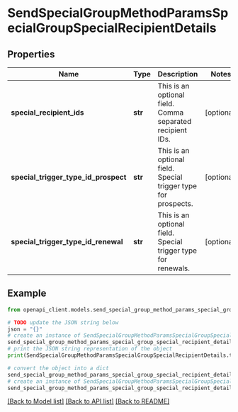 # SendSpecialGroupMethodParamsSpecialGroupSpecialRecipientDetails


## Properties

Name | Type | Description | Notes
------------ | ------------- | ------------- | -------------
**special_recipient_ids** | **str** | This is an optional field. Comma separated recipient IDs. | [optional] 
**special_trigger_type_id_prospect** | **str** | This is an optional field. Special trigger type for prospects. | [optional] 
**special_trigger_type_id_renewal** | **str** | This is an optional field. Special trigger type for renewals. | [optional] 

## Example

```python
from openapi_client.models.send_special_group_method_params_special_group_special_recipient_details import SendSpecialGroupMethodParamsSpecialGroupSpecialRecipientDetails

# TODO update the JSON string below
json = "{}"
# create an instance of SendSpecialGroupMethodParamsSpecialGroupSpecialRecipientDetails from a JSON string
send_special_group_method_params_special_group_special_recipient_details_instance = SendSpecialGroupMethodParamsSpecialGroupSpecialRecipientDetails.from_json(json)
# print the JSON string representation of the object
print(SendSpecialGroupMethodParamsSpecialGroupSpecialRecipientDetails.to_json())

# convert the object into a dict
send_special_group_method_params_special_group_special_recipient_details_dict = send_special_group_method_params_special_group_special_recipient_details_instance.to_dict()
# create an instance of SendSpecialGroupMethodParamsSpecialGroupSpecialRecipientDetails from a dict
send_special_group_method_params_special_group_special_recipient_details_from_dict = SendSpecialGroupMethodParamsSpecialGroupSpecialRecipientDetails.from_dict(send_special_group_method_params_special_group_special_recipient_details_dict)
```
[[Back to Model list]](../README.md#documentation-for-models) [[Back to API list]](../README.md#documentation-for-api-endpoints) [[Back to README]](../README.md)


